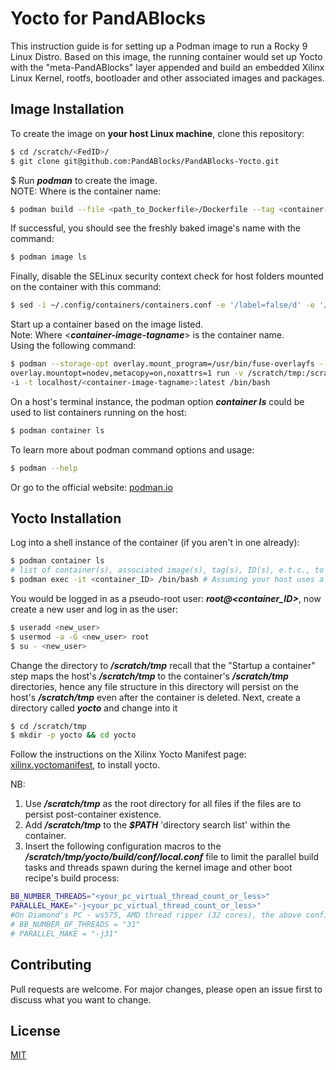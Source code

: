 
# Yocto for PandABlocks
This instruction guide is for setting up a Podman image to run a Rocky 9 Linux Distro.
Based on this image, the running container would set up Yocto with the "meta-PandABlocks" layer appended and build an embedded Xilinx Linux Kernel, rootfs, bootloader and other associated images and packages.

## Image Installation
To create the image on **your host Linux machine**, clone this repository:
```bash
$ cd /scratch/<FedID>/
$ git clone git@github.com:PandABlocks/PandABlocks-Yocto.git
```
$ Run ***podman*** to create the image. \
NOTE: Where **<container-image-tagname>** is the container name:
```bash
$ podman build --file <path_to_Dockerfile>/Dockerfile --tag <container-image-tag-name>:latest
```
If successful, you should see the freshly baked image's name with the command:
```bash
$ podman image ls
```
Finally, disable the SELinux security context check for host folders mounted on the container with this command:
```bash
$ sed -i ~/.config/containers/containers.conf -e '/label=false/d' -e '/^\[containers\]$/a label=false'
```
Start up a container based on the image listed. \
Note: Where <***container-image-tagname***> is the container name. \
Using the following command:
```bash
$ podman --storage-opt overlay.mount_program=/usr/bin/fuse-overlayfs --storage-opt \
overlay.mountopt=nodev,metacopy=on,noxattrs=1 run -v /scratch/tmp:/scratch/tmp -v /dev/:/dev \
-i -t localhost/<container-image-tagname>:latest /bin/bash
```
On a host's terminal instance, the podman option ***container ls*** could be used to list containers running on the host:
```bash
$ podman container ls
```
To learn more about podman command options and usage:
```bash
$ podman --help
```
Or go to the official website: [podman.io](https://podman.io)


## Yocto Installation
Log into a shell instance of the container (if you aren't in one already):
```bash
$ podman container ls
# list of container(s), associated image(s), tag(s), ID(s), e.t.c., to identify your container's ID
$ podman exec -it <container_ID> /bin/bash # Assuming your host uses a bash shell, it might be /bin/sh
```
You would be logged in as a pseudo-root user: ***root@<container_ID>***, now create a new user and log in as the user:
```bash
$ useradd <new_user>
$ usermod -a -G <new_user> root
$ su - <new_user>
```
Change the directory to ***/scratch/tmp*** recall that the "Startup a container" step maps the host's ***/scratch/tmp*** to the container's ***/scratch/tmp*** directories, hence any file structure in this directory will persist on the host's ***/scratch/tmp*** even after the container is deleted. Next, create a directory called ***yocto*** and change into it
```bash
$ cd /scratch/tmp
$ mkdir -p yocto && cd yocto
```
Follow the instructions on the Xilinx Yocto Manifest page: [xilinx.yoctomanifest](https://github.com/Xilinx/yocto-manifests), to install yocto. 

NB: 
1. Use ***/scratch/tmp*** as the root directory for all files if the files are to persist post-container existence.
2. Add ***/scratch/tmp*** to the ***$PATH*** 'directory search list' within the container.
3. Insert the following configuration macros to the ***/scratch/tmp/yocto/build/conf/local.conf*** file to limit the parallel build tasks and threads spawn during the kernel image and other boot recipe's build process:
```bash
BB_NUMBER_THREADS="<your_pc_virtual_thread_count_or_less>"
PARALLEL_MAKE="-j<your_pc_virtual_thread_count_or_less>"
#On Diamond's PC - ws575, AMD thread ripper (32 cores), the above configurations are defined as:
# BB_NUMBER_OF_THREADS = "31"
# PARALLEL_MAKE = "-j31"
```

## Contributing

Pull requests are welcome. For major changes, please open an issue first to discuss what you want to change. 

## License

[MIT](https://choosealicense.com/licenses/mit/)
